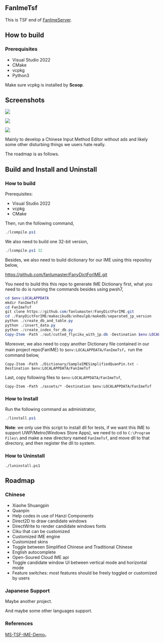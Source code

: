## FanImeTsf

This is TSF end of [FanImeServer](https://github.com/fanlumaster/FanImeServer).

## How to build

### Prerequisites

- Visual Studio 2022
- CMake
- vcpkg
- Python3

Make sure vcpkg is installed by **Scoop**.

## Screenshots

![](https://i.postimg.cc/v8Bpx6Gf/image.png)

![](https://i.postimg.cc/ssBgtM5M/image.png)

![](https://i.postimg.cc/ryDqXH0B/image.png)


Mainly to develop a Chinese Input Method Editor without ads and likely some other disturbing things we users hate really.

The roadmap is as follows.

## Build and Install and Uninstall

### How to build

Prerequisites:

- Visual Studio 2022
- vcpkg
- CMake

Then, run the following command,

```powershell
./lcompile.ps1
```

We also need to build one 32-bit version,

```powershell
./lcompile.ps1 32
```

Besides, we also need to build dictionary for our IME using this repositoy below,

<https://github.com/fanlumaster/FanyDictForIME.git>

You need to build this this repo to generate IME Dictionary first, what you need to do is running the commands besides using pwsh7,

```powershell
cd $env:LOCALAPPDATA
mkdir FanImeTsf
cd FanImeTsf
git clone https://github.com/fanlumaster/FanyDictForIME.git
cd ./FanyDictForIME/makecikudb/xnheulpb/makedb/separated_jp_version
python ./create_db_and_table.py
python ./insert_data.py
python ./create_index_for_db.py
Copy-Item -Path ./out/cutted_flyciku_with_jp.db -Destination $env:LOCALAPPDATA/FanImeTsf
```

Moreover, we also need to copy another Dictionary file contained in our main project repo(FanIME) to `$env:LOCALAPPDATA/FanImeTsf`，run the command below,

```powersehll
Copy-Item -Path ./Dictionary/SampleIMESimplifiedQuanPin.txt -Destination $env:LOCALAPPDATA/FanImeTsf
```

Last, copy following files to `$env:LOCALAPPDATA/FanImeTsf`,

```powersehll
Copy-Item -Path ./assets/* -Destination $env:LOCALAPPDATA/FanImeTsf
```

### How to Install

Run the following command as administrator,

```powershell
./linstall.ps1
```

**Note**: we only use this script to install dll for tests, if we want this IME to support UWP/Metro(Windows Store Apps), we need to cd to `C:\Program Files\` and make a new directory named `FanImeTsf`, and move dll to that directory, and then register the dll to system.

### How to Uninstall

```shell
./luninstall.ps1
```

## Roadmap

### Chinese

- Xiaohe Shuangpin
- Quanpin
- Help codes in use of Hanzi Components
- Direct2D to draw candidate windows
- DirectWrite to render candidate windows fonts
- Ciku that can be customized
- Customized IME engine
- Customized skins
- Toggle between Simplified Chinese and Traditional Chinese
- English autocomplete
- Open-Soured Cloud IME api
- Toggle candidate window UI between vertical mode and horizontal mode
- Feature switches: most features should be freely toggled or customized by users

### Japanese Support

Maybe another project.

And maybe some other languages support.

### References

[MS-TSF-IME-Demo](https://github.com/microsoft/Windows-classic-samples/tree/main/Samples/IME/cpp/SampleIME)。
